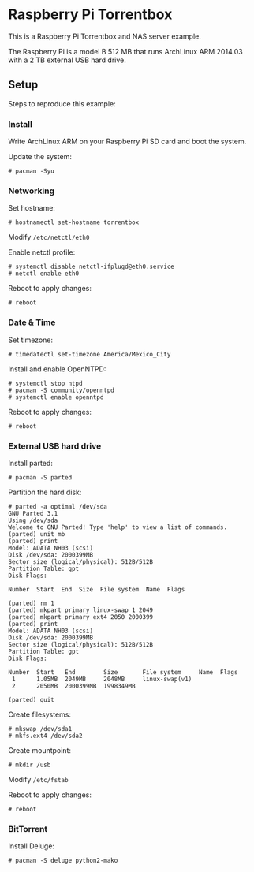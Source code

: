 Raspberry Pi Torrentbox
=======================

This is a Raspberry Pi Torrentbox and NAS server example.

The Raspberry Pi is a model B 512 MB that runs ArchLinux ARM
2014.03 with a 2 TB external USB hard drive.

Setup
-----

Steps to reproduce this example:

### Install 

Write ArchLinux ARM on your Raspberry Pi SD card and boot the system.

Update the system:

    # pacman -Syu

### Networking

Set hostname: 

    # hostnamectl set-hostname torrentbox

Modify `/etc/netctl/eth0`

Enable netctl profile:

    # systemctl disable netctl-ifplugd@eth0.service
    # netctl enable eth0

Reboot to apply changes:
    
    # reboot

### Date & Time

Set timezone:

    # timedatectl set-timezone America/Mexico_City

Install and enable OpenNTPD:

    # systemctl stop ntpd
    # pacman -S community/openntpd
    # systemctl enable openntpd

Reboot to apply changes:

    # reboot

### External USB hard drive

Install parted:

    # pacman -S parted

Partition the hard disk:

```
# parted -a optimal /dev/sda
GNU Parted 3.1
Using /dev/sda
Welcome to GNU Parted! Type 'help' to view a list of commands.
(parted) unit mb
(parted) print                                                            
Model: ADATA NH03 (scsi)
Disk /dev/sda: 2000399MB
Sector size (logical/physical): 512B/512B
Partition Table: gpt
Disk Flags: 

Number  Start  End  Size  File system  Name  Flags

(parted) rm 1
(parted) mkpart primary linux-swap 1 2049
(parted) mkpart primary ext4 2050 2000399
(parted) print                                                            
Model: ADATA NH03 (scsi)
Disk /dev/sda: 2000399MB
Sector size (logical/physical): 512B/512B
Partition Table: gpt
Disk Flags: 

Number  Start   End        Size       File system     Name  Flags
 1      1.05MB  2049MB     2048MB     linux-swap(v1)
 2      2050MB  2000399MB  1998349MB

(parted) quit
```

Create filesystems:

    # mkswap /dev/sda1 
    # mkfs.ext4 /dev/sda2

Create mountpoint:

    # mkdir /usb

Modify `/etc/fstab`

Reboot to apply changes:

    # reboot

### BitTorrent

Install Deluge:

    # pacman -S deluge python2-mako
